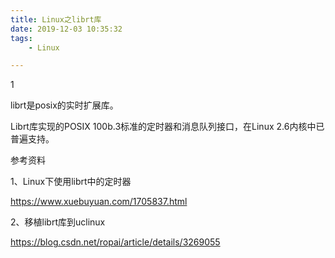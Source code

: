 ```yaml
---
title: Linux之librt库
date: 2019-12-03 10:35:32
tags:
	- Linux

---
```


1

librt是posix的实时扩展库。

Librt库实现的POSIX 100b.3标准的定时器和消息队列接口，在Linux 2.6内核中已普遍支持。



参考资料

1、Linux下使用librt中的定时器

https://www.xuebuyuan.com/1705837.html

2、移植librt库到uclinux

https://blog.csdn.net/ropai/article/details/3269055